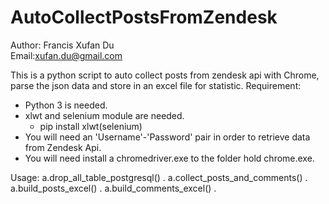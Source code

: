 # AutoCollectPostsFromZendesk
Author: Francis Xufan Du      
Email:xufan.du@gmail.com

This is a python script to auto collect posts from zendesk api with Chrome, parse the json data and store in an excel file for statistic. 
Requirement:
  - Python 3 is needed.
  - xlwt and selenium module are needed.
      - pip install xlwt(selenium)
  - You will need an 'Username'-'Password' pair in order to retrieve data from Zendesk Api.
  - You will need install a chromedriver.exe to the folder hold chrome.exe.

  Usage:
  a.drop_all_table_postgresql() .
  a.collect_posts_and_comments() .
  a.build_posts_excel() .
  a.build_comments_excel() .
